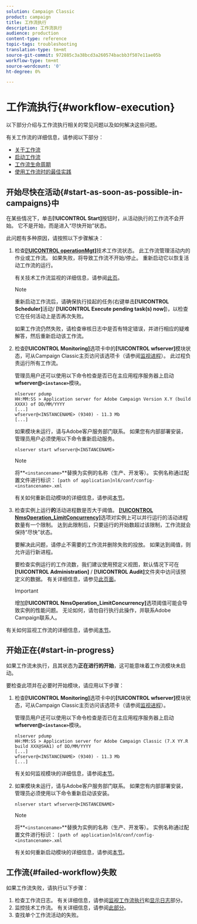 ```yaml
---
solution: Campaign Classic
product: campaign
title: 工作流执行
description: 工作流执行
audience: production
content-type: reference
topic-tags: troubleshooting
translation-type: tm+mt
source-git-commit: 972885c3a38bcd3a260574bacbb3f507e11ae05b
workflow-type: tm+mt
source-wordcount: '0'
ht-degree: 0%

---
```



# 工作流执行{#workflow-execution}

以下部分介绍与工作流执行相关的常见问题以及如何解决这些问题。

有关工作流的详细信息，请参阅以下部分：

* [关于工作流](../../workflow/using/about-workflows.md)
* [启动工作流](../../workflow/using/starting-a-workflow.md)
* [工作流生命周期](../../workflow/using/workflow-life-cycle.md)
* [使用工作流时的最佳实践](../../workflow/using/workflow-best-practices.md)

## 开始尽快在活动{#start-as-soon-as-possible-in-campaigns}中

在某些情况下，单击&#x200B;**[!UICONTROL Start]**&#x200B;按钮时，从活动执行的工作流不会开始。 它不是开始，而是进入“尽快开始”状态。

此问题有多种原因，请按照以下步骤解决：

1. 检查[**[!UICONTROL operationMgt]**](../../workflow/using/campaign.md)技术工作流状态。 此工作流管理活动内的作业或工作流。 如果失败，将导致工作流不开始/停止。 重新启动它以恢复活动工作流的运行。

   有关技术工作流监视的详细信息，请参阅[此页](../../workflow/using/monitoring-technical-workflows.md)。

   >[!NOTE]
   >
   >重新启动工作流后，请确保执行挂起的任务(右键单击&#x200B;**[!UICONTROL Scheduler]**&#x200B;活动/ **[!UICONTROL Execute pending task(s) now]**)，以检查它在任何活动上是否再次失败。

   如果工作流仍然失败，请检查审核日志中是否有特定错误，并进行相应的疑难解答，然后重新启动该工作流。

1. 检查&#x200B;**[!UICONTROL Monitoring]**&#x200B;选项卡中的&#x200B;**[!UICONTROL wfserver]**&#x200B;模块状态，可从Campaign Classic主页访问该选项卡（请参阅[监视进程](../../production/using/monitoring-processes.md)）。 此过程负责运行所有工作流。

   管理员用户还可以使用以下命令检查是否已在主应用程序服务器上启动&#x200B;**wfserver@`<instance>`**&#x200B;模块。

   ```
   nlserver pdump
   HH:MM:SS > Application server for Adobe Campaign Version X.Y (build XXXX) of DD/MM/YYYY
   [...]
   wfserver@<INSTANCENAME> (9340) - 11.3 Mb
   [...]
   ```

   如果模块未运行，请与Adobe客户服务部门联系。 如果您有内部部署安装，管理员用户必须使用以下命令重新启动服务。

   ```
   nlserver start wfserver@<INSTANCENAME>
   ```

   >[!NOTE]
   >
   >将&#x200B;**`<instancename>`**替换为实例的名称（生产、开发等）。 实例名称通过配置文件进行标识：
   >`[path of application]nl6/conf/config-<instancename>.xml`

   有关如何重新启动模块的详细信息，请参阅[本节](../../production/using/usual-commands.md#module-launch-commands)。

1. 检查实例上运行&#x200B;**的**&#x200B;活动进程数是否大于阈值。 [**[!UICONTROL NmsOperation_LimitConcurrency]**](../../installation/using/configuring-campaign-options.md#campaign-e-workflow-management)选项对实例上可以并行运行的活动进程数量有一个限制。 达到此限制后，只要运行的开始数超过该限制，工作流就会保持“尽快”状态。

   要解决此问题，请停止不需要的工作流并删除失败的投放。 如果达到阈值，则允许运行新进程。

   要检查实例运行的工作流数，我们建议使用预定义视图，默认情况下可在&#x200B;**[!UICONTROL Administration]** / **[!UICONTROL Audit]**&#x200B;文件夹中访问该预定义的数据。 有关详细信息，请参见[此页面](../../workflow/using/monitoring-workflow-execution.md#filtering-workflows-status)。

   >[!IMPORTANT]
   >
   >增加&#x200B;**[!UICONTROL NmsOperation_LimitConcurrency]**&#x200B;选项阈值可能会导致实例的性能问题。 无论如何，请勿自行执行此操作，并联系Adobe Campaign联系人。

有关如何监视工作流的详细信息，请参阅[本节](../../workflow/using/monitoring-workflow-execution.md)。

## 开始正在{#start-in-progress}

如果工作流未执行，且其状态为&#x200B;**正在进行的开始**，这可能意味着工作流模块未启动。

要检查此项并在必要时开始模块，请应用以下步骤：

1. 检查&#x200B;**[!UICONTROL Monitoring]**&#x200B;选项卡中的&#x200B;**[!UICONTROL wfserver]**&#x200B;模块状态，可从Campaign Classic主页访问该选项卡（请参阅[监视进程](../../production/using/monitoring-processes.md)）。

   管理员用户还可以使用以下命令检查是否已在主应用程序服务器上启动&#x200B;**wfserver@`<instance>`**&#x200B;模块。

   ```
   nlserver pdump
   HH:MM:SS > Application server for Adobe Campaign Classic (7.X YY.R build XXX@SHA1) of DD/MM/YYYY
   [...]
   wfserver@<INSTANCENAME> (9340) - 11.3 Mb
   [...]
   ```

   有关如何监视模块的详细信息，请参阅[本节](../../production/using/usual-commands.md#monitoring-commands-)。

1. 如果模块未运行，请与Adobe客户服务部门联系。 如果您有内部部署安装，管理员必须使用以下命令重新启动该安装。

   ```
   nlserver start wfserver@<INSTANCENAME>
   ```

   >[!NOTE]
   >
   >将&#x200B;**`<instancename>`**替换为实例的名称（生产、开发等）。 实例名称通过配置文件进行标识：
   >`[path of application]nl6/conf/config-<instancename>.xml`

   有关如何重新启动模块的详细信息，请参阅[本节](../../production/using/usual-commands.md#module-launch-commands)。

## 工作流{#failed-workflow}失败

如果工作流失败，请执行以下步骤：

1. 检查工作流日志。 有关详细信息，请参阅[监视工作流执行](../../workflow/using/monitoring-workflow-execution.md)和[显示日志](../../workflow/using/monitoring-workflow-execution.md#displaying-logs)部分。
1. 监控技术工作流。 有关详细信息，请参阅[此部分](../../workflow/using/monitoring-technical-workflows.md)。
1. 查找单个工作流活动的失败。
